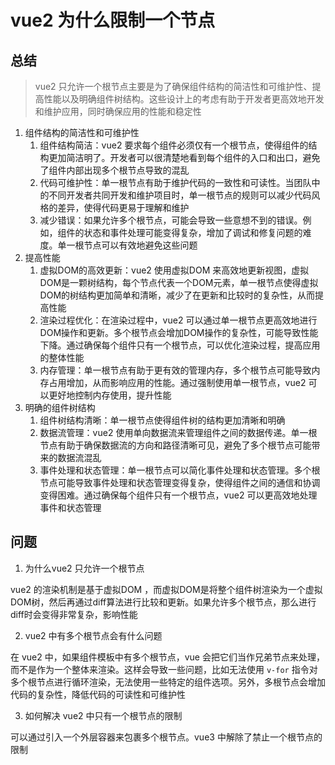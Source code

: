 # vue2 为什么限制一个节点

## 总结

> vue2 只允许一个根节点主要是为了确保组件结构的简洁性和可维护性、提高性能以及明确组件树结构。这些设计上的考虑有助于开发者更高效地开发和维护应用，同时确保应用的性能和稳定性

1. 组件结构的简洁性和可维护性
   1. 组件结构简洁：vue2 要求每个组件必须仅有一个根节点，使得组件的结构更加简洁明了。开发者可以很清楚地看到每个组件的入口和出口，避免了组件内部出现多个根节点导致的混乱
   2. 代码可维护性：单一根节点有助于维护代码的一致性和可读性。当团队中的不同开发者共同开发和维护项目时，单一根节点的规则可以减少代码风格的差异，使得代码更易于理解和维护
   3. 减少错误：如果允许多个根节点，可能会导致一些意想不到的错误。例如，组件的状态和事件处理可能变得复杂，增加了调试和修复问题的难度。单一根节点可以有效地避免这些问题
2. 提高性能
   1. 虚拟DOM的高效更新：vue2 使用虚拟DOM 来高效地更新视图，虚拟DOM是一颗树结构，每个节点代表一个DOM元素，单一根节点使得虚拟DOM的树结构更加简单和清晰，减少了在更新和比较时的复杂性，从而提高性能
   2. 渲染过程优化：在渲染过程中，vue2 可以通过单一根节点更高效地进行DOM操作和更新。多个根节点会增加DOM操作的复杂性，可能导致性能下降。通过确保每个组件只有一个根节点，可以优化渲染过程，提高应用的整体性能
   3. 内存管理：单一根节点有助于更有效的管理内存，多个根节点可能导致内存占用增加，从而影响应用的性能。通过强制使用单一根节点，vue2 可以更好地控制内存使用，提升性能
3. 明确的组件树结构
   1. 组件树结构清晰：单一根节点使得组件树的结构更加清晰和明确
   2. 数据流管理：vue2 使用单向数据流来管理组件之间的数据传递。单一根节点有助于确保数据流的方向和路径清晰可见，避免了多个根节点可能带来的数据流混乱
   3. 事件处理和状态管理：单一根节点可以简化事件处理和状态管理。多个根节点可能导致事件处理和状态管理变得复杂，使得组件之间的通信和协调变得困难。通过确保每个组件只有一个根节点，vue2 可以更高效地处理事件和状态管理


## 问题

1. 为什么vue2 只允许一个根节点

vue2 的渲染机制是基于虚拟DOM ，而虚拟DOM是将整个组件树渲染为一个虚拟DOM树，然后再通过diff算法进行比较和更新。如果允许多个根节点，那么进行diff时会变得非常复杂，影响性能

2. vue2 中有多个根节点会有什么问题

在 vue2 中，如果组件模板中有多个根节点，vue 会把它们当作兄弟节点来处理，而不是作为一个整体来渲染。这样会导致一些问题，比如无法使用 `v-for` 指令对多个根节点进行循环渲染，无法使用一些特定的组件选项。另外，多根节点会增加代码的复杂性，降低代码的可读性和可维护性

3. 如何解决 vue2 中只有一个根节点的限制

可以通过引入一个外层容器来包裹多个根节点。vue3 中解除了禁止一个根节点的限制
